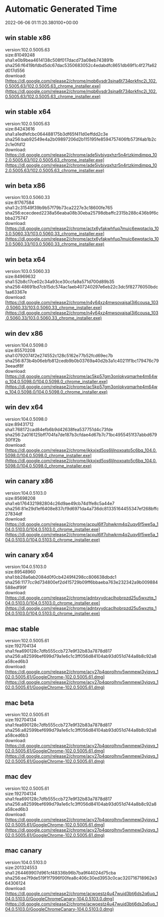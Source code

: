 # Automatic Generated Time
2022-06-06 01:11:20.380100+00:00

## win stable x86
version:102.0.5005.63  
size:81049248  
sha1:e0b9bea4614138c508f017dacd73a08eb743891b  
sha256:f6419bfdbd5dc67dac5350683052c4edabdfc8651db69f1c4f27fa62d017d556  
download:[https://dl.google.com/release2/chrome/mqb6vsdr3sjna6t734prkfnc2i_102.0.5005.63/102.0.5005.63_chrome_installer.exe](https://dl.google.com/release2/chrome/mqb6vsdr3sjna6t734prkfnc2i_102.0.5005.63/102.0.5005.63_chrome_installer.exe)  

## win stable x64
version:102.0.5005.63  
size:84243616  
sha1:a1edfefcbc064488175b3df65f411d0effdd2c3e  
sha256:bab92549e4a2b09897206d2b115195fe8594757406fb573f4ab1b2c2c1e0fd12  
download:[https://dl.google.com/release2/chrome/ade5ivbjyqxhzr5n4rtzkimdjmpq_102.0.5005.63/102.0.5005.63_chrome_installer.exe](https://dl.google.com/release2/chrome/ade5ivbjyqxhzr5n4rtzkimdjmpq_102.0.5005.63/102.0.5005.63_chrome_installer.exe)  

## win beta x86
version:103.0.5060.33  
size:81767584  
sha1:2c31549f39b9b57f79b73ca2227e3c18600fe765  
sha256:ececdeed2238a56eaba08b30eba25798dbaffc2315b288c436b9f6cbba275747  
download:[https://dl.google.com/release2/chrome/actx6yfakwhfuq7muic6ewptaclq_103.0.5060.33/103.0.5060.33_chrome_installer.exe](https://dl.google.com/release2/chrome/actx6yfakwhfuq7muic6ewptaclq_103.0.5060.33/103.0.5060.33_chrome_installer.exe)  

## win beta x64
version:103.0.5060.33  
size:84969632  
sha1:52b8c17ce02c34a93ce30ccfa9a571d700d89b35  
sha256:48691bd7cb15dc574ac1aeb407240297e6eb22c3dc5f82776050bdc1aa63367e  
download:[https://dl.google.com/release2/chrome/n4y64xz4mwsovajsal3i6cousa_103.0.5060.33/103.0.5060.33_chrome_installer.exe](https://dl.google.com/release2/chrome/n4y64xz4mwsovajsal3i6cousa_103.0.5060.33/103.0.5060.33_chrome_installer.exe)  

## win dev x86
version:104.0.5098.0  
size:85570208  
sha1:0792074f2e274552c128c5162e77b52fcd69ec7b  
sha256:873b4b06ebfb812cedb9b0b03769a40d2b3a1c40211f1bc179476c793eeadf8f  
download:[https://dl.google.com/release2/chrome/ac5kp57gm3onlokyqmarhe4m64wq_104.0.5098.0/104.0.5098.0_chrome_installer.exe](https://dl.google.com/release2/chrome/ac5kp57gm3onlokyqmarhe4m64wq_104.0.5098.0/104.0.5098.0_chrome_installer.exe)  

## win dev x64
version:104.0.5098.0  
size:89431712  
sha1:768172cad84efb6b9d42638fea537751d4c73fde  
sha256:2a016125bff704fa7de187b3cfdae4d67b7c71bc4955451f37abbd67930f1f2b  
download:[https://dl.google.com/release2/chrome/jkkxjxd5os6ljlnoxoato5c6bq_104.0.5098.0/104.0.5098.0_chrome_installer.exe](https://dl.google.com/release2/chrome/jkkxjxd5os6ljlnoxoato5c6bq_104.0.5098.0/104.0.5098.0_chrome_installer.exe)  

## win canary x86
version:104.0.5103.0  
size:85698208  
sha1:eb1764321982804c26d9ae49cb74d1fe8c5a44e7  
sha256:81e29d1ef6408e837cf9d6971da4a736dc81335164455347ef268bffc27834df  
download:[https://dl.google.com/release2/chrome/acpul6lf7ohwkrm4q2uqy6f5we5a_104.0.5103.0/104.0.5103.0_chrome_installer.exe](https://dl.google.com/release2/chrome/acpul6lf7ohwkrm4q2uqy6f5we5a_104.0.5103.0/104.0.5103.0_chrome_installer.exe)  

## win canary x64
version:104.0.5103.0  
size:89548960  
sha1:bb28a6ab2084d0f0cb4249f4298cc806638dbdc1  
sha256:1177cc9d734800ef2d415729b09ff6bbaeba763e232342a9b009884588edf99f  
download:[https://dl.google.com/release2/chrome/adntxyydcaclhobrpzd25u5wxztq_104.0.5103.0/104.0.5103.0_chrome_installer.exe](https://dl.google.com/release2/chrome/adntxyydcaclhobrpzd25u5wxztq_104.0.5103.0/104.0.5103.0_chrome_installer.exe)  

## mac stable
version:102.0.5005.61  
size:192704134  
sha1:fea690128c7dfb555ccb727e9f32b83a7878d817  
sha256:a82599bef699d79a1e6c1c3ff056d84104ab93d051d744a8b8c92a8a58ced6b3  
download:[https://dl.google.com/release2/chrome/acy27p4qprolhnv5wnmewi3yjqvq_102.0.5005.61/GoogleChrome-102.0.5005.61.dmg](https://dl.google.com/release2/chrome/acy27p4qprolhnv5wnmewi3yjqvq_102.0.5005.61/GoogleChrome-102.0.5005.61.dmg)  

## mac beta
version:102.0.5005.61  
size:192704134  
sha1:fea690128c7dfb555ccb727e9f32b83a7878d817  
sha256:a82599bef699d79a1e6c1c3ff056d84104ab93d051d744a8b8c92a8a58ced6b3  
download:[https://dl.google.com/release2/chrome/acy27p4qprolhnv5wnmewi3yjqvq_102.0.5005.61/GoogleChrome-102.0.5005.61.dmg](https://dl.google.com/release2/chrome/acy27p4qprolhnv5wnmewi3yjqvq_102.0.5005.61/GoogleChrome-102.0.5005.61.dmg)  

## mac dev
version:102.0.5005.61  
size:192704134  
sha1:fea690128c7dfb555ccb727e9f32b83a7878d817  
sha256:a82599bef699d79a1e6c1c3ff056d84104ab93d051d744a8b8c92a8a58ced6b3  
download:[https://dl.google.com/release2/chrome/acy27p4qprolhnv5wnmewi3yjqvq_102.0.5005.61/GoogleChrome-102.0.5005.61.dmg](https://dl.google.com/release2/chrome/acy27p4qprolhnv5wnmewi3yjqvq_102.0.5005.61/GoogleChrome-102.0.5005.61.dmg)  

## mac canary
version:104.0.5103.0  
size:201324553  
sha1:264469907d961cf48336b96b7ba9f44024d75cba  
sha256:ee7f9de519f1f7996f00fea8c406c30ed3953c0cac320716718962e364306124  
download:[https://dl.google.com/release2/chrome/acwoestz4u47wujd3btj6ds2q6uq_104.0.5103.0/GoogleChromeCanary-104.0.5103.0.dmg](https://dl.google.com/release2/chrome/acwoestz4u47wujd3btj6ds2q6uq_104.0.5103.0/GoogleChromeCanary-104.0.5103.0.dmg)  

